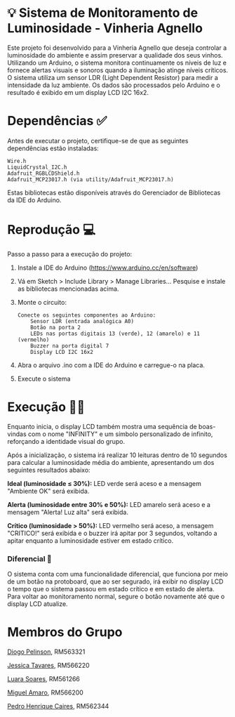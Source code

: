 
# 💡 Sistema de Monitoramento de Luminosidade - Vinheria Agnello

Este projeto foi desenvolvido para a Vinheria Agnello que deseja controlar a luminosidade do ambiente e assim preservar a qualidade dos seus vinhos. Utilizando um Arduino, o sistema monitora continuamente os níveis de luz e fornece alertas visuais e sonoros quando a iluminação atinge níveis críticos.
O sistema utiliza um sensor LDR (Light Dependent Resistor) para medir a intensidade da luz ambiente. Os dados são processados pelo Arduino e o resultado é exibido em um display LCD I2C 16x2. 

# Dependências ✅
Antes de executar o projeto, certifique-se de que as seguintes dependências estão instaladas:

    Wire.h
    LiquidCrystal_I2C.h
    Adafruit_RGBLCDShield.h
    Adafruit_MCP23017.h (via utility/Adafruit_MCP23017.h)
Estas bibliotecas estão disponíveis através do Gerenciador de Bibliotecas da IDE do Arduino.

# Reprodução 💻
Passo a passo para a execução do projeto:

 1. Instale a IDE do Arduino (https://www.arduino.cc/en/software)
 2. Vá em Sketch > Include Library > Manage Libraries... Pesquise e
    instale as bibliotecas mencionadas acima.
 3. Monte o circuito:
    
		Conecte os seguintes componentes ao Arduino: 
	    	Sensor LDR (entrada analógica A0)
    		Botão na porta 2
	    	LEDs nas portas digitais 13 (verde), 12 (amarelo) e 11 (vermelho) 
	    	Buzzer na porta digital 7
	    	Display LCD I2C 16x2
  
    
5. Abra o arquivo .ino com a IDE do Arduino e carregue-o na placa.
    
6. Execute o sistema

# Execução 🧑‍💻
Enquanto inicia, o display LCD também mostra uma sequência de boas-vindas com o nome "INFINITY" e um símbolo personalizado de infinito, reforçando a identidade visual do grupo.

Após a inicialização, o sistema irá realizar 10 leituras dentro de 10 segundos para calcular a luminosidade média do ambiente, apresentando um dos seguintes resultados abaixo:

**Ideal (luminosidade ≤ 30%):** LED verde será aceso e a mensagem "Ambiente OK" será exibida.

**Alerta (luminosidade entre 30% e 50%):** LED amarelo será aceso e a mensagem "Alerta! Luz alta" será exibida.

**Crítico (luminosidade > 50%):** LED vermelho será aceso, a mensagem "CRITICO!" será exibida e o buzzer irá apitar por 3 segundos, voltando a apitar enquanto a luminosidade estiver em estado crítico.

### Diferencial 🧠
O sistema conta com uma funcionalidade diferencial, que funciona por meio de um botão na protoboard, que ao ser segurado, irá exibir no display LCD o tempo que o sistema passou em estado crítico e em estado de alerta. Para voltar ao monitoramento normal, segure o botão novamente até que o display LCD atualize.

# Membros do Grupo 
[Diogo Pelinson](https://github.com/diogopelinson), RM563321

[Jessica Tavares](https://github.com/jessicavitoriatavares), RM566220

[Luara Soares](https://github.com/luafs1405), RM561266

[Miguel Amaro](https://github.com/Maldak123), RM566200

[Pedro Henrique Caires](https://github.com/Pedro-Caires), RM562344
